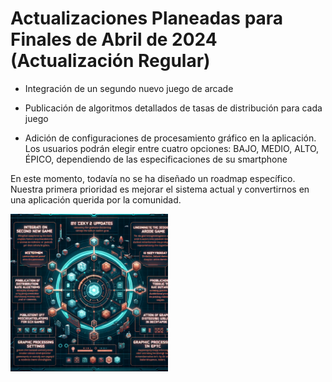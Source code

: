 # Actualizaciones Planeadas para Finales de Abril de 2024 (Actualización Regular)

- Integración de un segundo nuevo juego de arcade

- Publicación de algoritmos detallados de tasas de distribución para cada juego

- Adición de configuraciones de procesamiento gráfico en la aplicación. Los usuarios podrán elegir entre cuatro opciones: BAJO, MEDIO, ALTO, ÉPICO, dependiendo de las especificaciones de su smartphone

En este momento, todavía no se ha diseñado un roadmap específico. Nuestra primera prioridad es mejorar el sistema actual y convertirnos en una aplicación querida por la comunidad.

<div style="display: flex; flex-direction: row; align-items: center;">
    <div style="max-width: 50%;">
        <img src="../images/roadmap.webp" alt="roadmap" style="max-width: 100%; height: auto;">
    </div>
    <div style="max-width: 50%;">
    </div>
</div>

